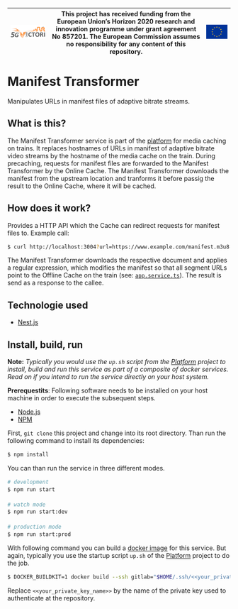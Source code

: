 | [![5G-VICTORI logo](doc/images/5g-victori-logo.png)](https://www.5g-victori-project.eu/) | This project has received funding from the European Union’s Horizon 2020 research and innovation programme under grant agreement No 857201. The European Commission assumes no responsibility for any content of this repository. | [![Acknowledgement: This project has received funding from the European Union’s Horizon 2020 research and innovation programme under grant agreement No 857201.](doc/images/eu-flag.jpg)](https://ec.europa.eu/programmes/horizon2020/en) |
| ---------------------------------------------------------------------------------------- | ------------------------------------------------------------------------------------------------------------------------------------------- | ----------------------------------------------------------------------------------------------------------------------------------------------------------------------------------------------------------------------------------------- |


# Manifest Transformer

Manipulates URLs in manifest files of adaptive bitrate streams.

## What is this?

The Manifest Transformer service is part of the [platform](../../../5gv-platform) for media caching on trains. It replaces hostnames of URLs in manifest of adaptive bitrate video streams by the hostname of the media cache on the train. During precaching, requests for manifest files are forwarded to the Manifest Transformer by the Online Cache. The Manifest Transformer downloads the manifest from the upstream location and tranforms it before passig the result to the Online Cache, where it will be cached.

## How does it work?

Provides a HTTP API which the Cache can redirect requests for manifest files to. Example call:

```bash
$ curl http://localhost:3004?url=https://www.example.com/manifest.m3u8
```

The Manifest Transformer downloads the respective document and applies a regular expression, which modifies the manifest so that all segment URLs point to the Offline Cache on the train (see: [`app.service.ts`](src/app.service.ts)). The result is send as a response to the callee.

## Technologie used

- [Nest.js](https://nestjs.com/)

## Install, build, run

**Note:** _Typically you would use the `up.sh` script from the [Platform](../../../5gv-platform) project to install, build and run this service as part of a composite of docker services. Read on if you intend to run the service directly on your host system._

**Prerequestits**: Following software needs to be installed on your host machine in order to execute the subsequent steps.

- [Node.js](https://nodejs.org/en/)
- [NPM](https://www.npmjs.com/)

First, `git clone` this project and change into its root directory. Than run the following command to install its dependencies:

```bash
$ npm install
```

You can than run the service in three different modes.

```bash
# development
$ npm run start

# watch mode
$ npm run start:dev

# production mode
$ npm run start:prod
```

With following command you can build a [docker image](https://www.docker.com) for this service. But again, typically you use the startup script `up.sh` of the [Platform](../../../5gv-platform) project to do the job.

```bash
$ DOCKER_BUILDKIT=1 docker build --ssh gitlab="$HOME/.ssh/<<your_private_key_name>>" -t manifest-transformer:latest .
```

Replace `<<your_private_key_name>>` by the name of the private key used to authenticate at the repository.
